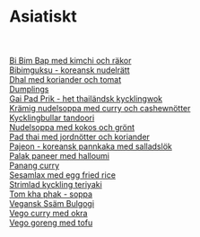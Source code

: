 # Asiatiskt<br/><br/>

[Bi Bim Bap med kimchi och räkor](/recipes/asiatiskt/bi-bim-bap-med-kimchi-och-rakor.md)<br/>[Bibimguksu - koreansk nudelrätt](/recipes/asiatiskt/bibimguksu---koreansk-nudelratt.md)<br/>[Dhal med koriander och tomat](/recipes/asiatiskt/dhal-med-koriander-och-tomat.md)<br/>[Dumplings](/recipes/asiatiskt/dumplings.md)<br/>[Gai Pad Prik - het thailändsk kycklingwok](/recipes/asiatiskt/gai-pad-prik---het-thailandsk-kycklingwok.md)<br/>[Krämig nudelsoppa med curry och cashewnötter](/recipes/asiatiskt/kramig-nudelsoppa-med-curry-och-cashewnotter.md)<br/>[Kycklingbullar tandoori](/recipes/asiatiskt/kycklingbullar-tandoori.md)<br/>[Nudelsoppa med kokos och grönt](/recipes/asiatiskt/nudelsoppa-med-kokos-och-gront.md)<br/>[Pad thai med jordnötter och koriander](/recipes/asiatiskt/pad-thai-med-jordnotter-och-koriander.md)<br/>[Pajeon - koreansk pannkaka med salladslök](/recipes/asiatiskt/pajeon---koreansk-pannkaka-med-salladslok.md)<br/>[Palak paneer med halloumi](/recipes/asiatiskt/palak-paneer-med-halloumi.md)<br/>[Panang curry](/recipes/asiatiskt/panang-curry.md)<br/>[Sesamlax med egg fried rice](/recipes/asiatiskt/sesamlax-med-egg-fried-rice.md)<br/>[Strimlad kyckling teriyaki](/recipes/asiatiskt/strimlad-kyckling-teriyaki.md)<br/>[Tom kha phak - soppa](/recipes/asiatiskt/tom-kha-phak---soppa.md)<br/>[Vegansk Ssäm Bulgogi](/recipes/asiatiskt/vegansk-ssam-bulgogi.md)<br/>[Vego curry med okra](/recipes/asiatiskt/vego-curry-med-okra.md)<br/>[Vego goreng med tofu](/recipes/asiatiskt/vego-goreng-med-tofu.md)
